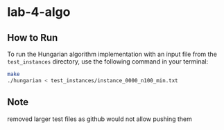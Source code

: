 # lab-4-algo

## How to Run

To run the Hungarian algorithm implementation with an input file from the `test_instances` directory, use the following command in your terminal:

```sh
make
./hungarian < test_instances/instance_0000_n100_min.txt

```

## Note

removed larger test files as github would not allow pushing them
